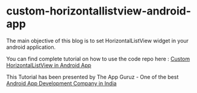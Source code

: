 # custom-horizontallistview-android-app

The main objective of this blog is to set HorizontalListView widget in your android application.

You can find complete tutorial on how to use the code repo here : [Custom HorizontalListView in Android App](http://www.theappguruz.com/blog/custom-horizontallistview-android-app)

This Tutorial has been presented by The App Guruz - One of the best [Android App Development Company in India](http://www.theappguruz.com/android-app-development/)

